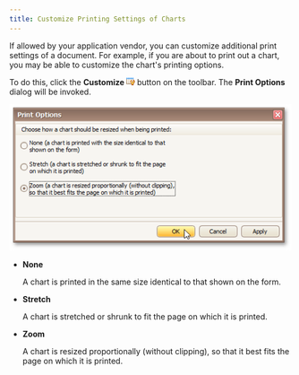 ```yaml
---
title: Customize Printing Settings of Charts
---
```

If allowed by your application vendor, you can customize additional print settings of a document. For example, if you are about to print out a chart, you may be able to customize the chart's printing options.

To do this, click the **Customize** ![previewButtonCustomize](../../../../images/Img7442.png) button on the toolbar. The **Print Options** dialog will be invoked.

![PreviewPrintableEditorChart](../../../../images/Img7445.png)
* **None**
	
	A chart is printed in the same size identical to that shown on the form.
* **Stretch**
	
	A chart is stretched or shrunk to fit the page on which it is printed.
* **Zoom**
	
	A chart is resized proportionally (without clipping), so that it best fits the page on which it is printed.